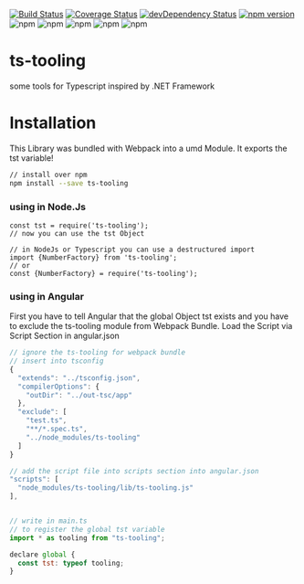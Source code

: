 [![Build Status](https://travis-ci.org/nodejayes/ts-tooling.svg?branch=master)](https://travis-ci.org/nodejayes/ts-tooling)
[![Coverage Status](https://coveralls.io/repos/github/nodejayes/ts-tooling/badge.svg?branch=master)](https://coveralls.io/github/nodejayes/ts-tooling?branch=master)
[![devDependency Status](https://david-dm.org/nodejayes/ts-tooling/dev-status.svg)](https://david-dm.org/nodejayes/ts-tooling#info=devDependencies)
[![npm version](https://badge.fury.io/js/ts-tooling.svg)](https://badge.fury.io/js/ts-tooling)
![npm](https://img.shields.io/npm/l/ts-tooling.svg)
![npm](https://img.shields.io/npm/dt/ts-tooling.svg)
![npm](https://img.shields.io/npm/dw/ts-tooling.svg)
![npm](https://img.shields.io/npm/dm/ts-tooling.svg)
![npm](https://img.shields.io/npm/dy/ts-tooling.svg)

# ts-tooling
some tools for Typescript inspired by .NET Framework

# Installation

This Library was bundled with Webpack into a umd Module.
It exports the tst variable!

```bash
// install over npm
npm install --save ts-tooling
```

### using in Node.Js

```
const tst = require('ts-tooling');
// now you can use the tst Object

// in NodeJs or Typescript you can use a destructured import
import {NumberFactory} from 'ts-tooling';
// or
const {NumberFactory} = require('ts-tooling');
```

### using in Angular

First you have to tell Angular that the global Object tst exists and you have to exclude the ts-tooling module from Webpack Bundle.
Load the Script via Script Section in angular.json

```javascript
// ignore the ts-tooling for webpack bundle
// insert into tsconfig
{
  "extends": "../tsconfig.json",
  "compilerOptions": {
    "outDir": "../out-tsc/app"
  },
  "exclude": [
    "test.ts",
    "**/*.spec.ts",
    "../node_modules/ts-tooling"
  ]
}

// add the script file into scripts section into angular.json
"scripts": [
  "node_modules/ts-tooling/lib/ts-tooling.js"
],


// write in main.ts
// to register the global tst variable
import * as tooling from "ts-tooling";

declare global {
  const tst: typeof tooling;
}
```
